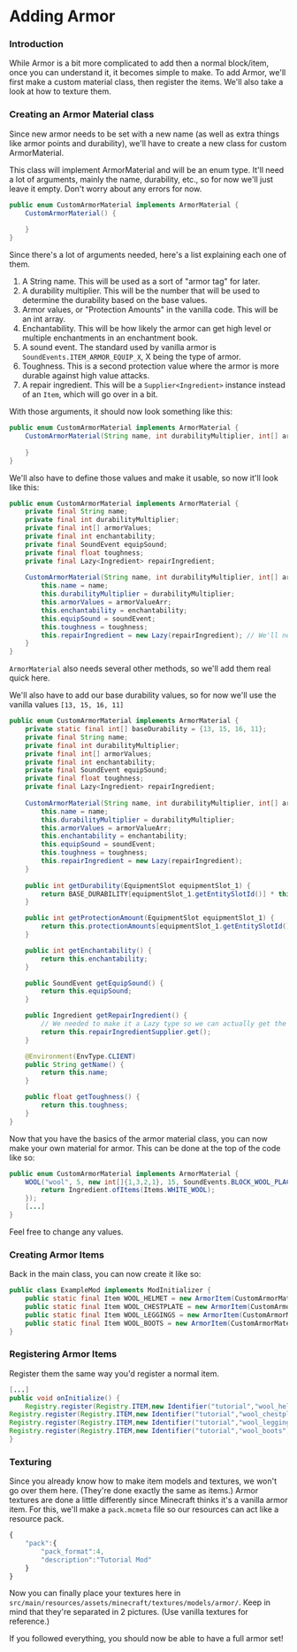 # Adding Armor

### Introduction

While Armor is a bit more complicated to add then a normal block/item,
once you can understand it, it becomes simple to make. To add Armor,
we'll first make a custom material class, then register the items. We'll
also take a look at how to texture them.

### Creating an Armor Material class

Since new armor needs to be set with a new name (as well as extra things
like armor points and durability), we'll have to create a new class for
custom ArmorMaterial.

This class will implement ArmorMaterial and will be an enum type. It'll
need a lot of arguments, mainly the name, durability, etc., so for now
we'll just leave it empty. Don't worry about any errors for now.

```java
public enum CustomArmorMaterial implements ArmorMaterial {
    CustomArmorMaterial() {
        
    }
}
```

Since there's a lot of arguments needed, here's a list explaining each
one of them.

1. A String name. This will be used as a sort of "armor tag" for later.
2. A durability multiplier. This will be the number that will be used
   to determine the durability based on the base values.
3. Armor values, or "Protection Amounts" in the vanilla code. This will
   be an int array.
4. Enchantability. This will be how likely the armor can get high level
   or multiple enchantments in an enchantment book.
5. A sound event. The standard used by vanilla armor is
   `SoundEvents.ITEM_ARMOR_EQUIP_X`, X being the type of armor.
6. Toughness. This is a second protection value where the armor is more
   durable against high value attacks.
7. A repair ingredient. This will be a `Supplier<Ingredient>` instance
   instead of an `Item`, which will go over in a bit.

With those arguments, it should now look something like this:

```java
public enum CustomArmorMaterial implements ArmorMaterial {
    CustomArmorMaterial(String name, int durabilityMultiplier, int[] armorValueArr, int enchantability, SoundEvent soundEvent, float toughness, Supplier<Ingredient> repairIngredient) {
        
    }
}
```

We'll also have to define those values and make it usable, so now it'll
look like this:

```java
public enum CustomArmorMaterial implements ArmorMaterial {
    private final String name;
    private final int durabilityMultiplier;
    private final int[] armorValues;
    private final int enchantability;
    private final SoundEvent equipSound;
    private final float toughness;
    private final Lazy<Ingredient> repairIngredient;
    
    CustomArmorMaterial(String name, int durabilityMultiplier, int[] armorValueArr, int enchantability, SoundEvent soundEvent, float toughness, Supplier<Ingredient> repairIngredient) {
        this.name = name;
        this.durabilityMultiplier = durabilityMultiplier;
        this.armorValues = armorValueArr;
        this.enchantability = enchantability;
        this.equipSound = soundEvent;
        this.toughness = toughness;
        this.repairIngredient = new Lazy(repairIngredient); // We'll need this to be a Lazy type for later.
    }
}
```

`ArmorMaterial` also needs several other methods, so we'll add them real
quick here.

We'll also have to add our base durability values, so for now we'll use
the vanilla values `[13, 15, 16, 11]`

```java
public enum CustomArmorMaterial implements ArmorMaterial {
    private static final int[] baseDurability = {13, 15, 16, 11};
    private final String name;
    private final int durabilityMultiplier;
    private final int[] armorValues;
    private final int enchantability;
    private final SoundEvent equipSound;
    private final float toughness;
    private final Lazy<Ingredient> repairIngredient;
    
    CustomArmorMaterial(String name, int durabilityMultiplier, int[] armorValueArr, int enchantability, SoundEvent soundEvent, float toughness, Supplier<Ingredient> repairIngredient) {
        this.name = name;
        this.durabilityMultiplier = durabilityMultiplier;
        this.armorValues = armorValueArr;
        this.enchantability = enchantability;
        this.equipSound = soundEvent;
        this.toughness = toughness;
        this.repairIngredient = new Lazy(repairIngredient);
    }
    
    public int getDurability(EquipmentSlot equipmentSlot_1) {
        return BASE_DURABILITY[equipmentSlot_1.getEntitySlotId()] * this.durabilityMultiplier;
    }

    public int getProtectionAmount(EquipmentSlot equipmentSlot_1) {
        return this.protectionAmounts[equipmentSlot_1.getEntitySlotId()];
    }

    public int getEnchantability() {
        return this.enchantability;
    }

    public SoundEvent getEquipSound() {
        return this.equipSound;
    }

    public Ingredient getRepairIngredient() {
        // We needed to make it a Lazy type so we can actually get the Ingredient from the Supplier.
        return this.repairIngredientSupplier.get();
    }

    @Environment(EnvType.CLIENT)
    public String getName() {
        return this.name;
    }

    public float getToughness() {
        return this.toughness;
    }
}
```

Now that you have the basics of the armor material class, you can now
make your own material for armor. This can be done at the top of the
code like so:

```java
public enum CustomArmorMaterial implements ArmorMaterial {
    WOOL("wool", 5, new int[]{1,3,2,1}, 15, SoundEvents.BLOCK_WOOL_PLACE, 0.0F, () -> {
        return Ingredient.ofItems(Items.WHITE_WOOL);
    });
    [...]
}
```

Feel free to change any values.

### Creating Armor Items

Back in the main class, you can now create it like so:

```java
public class ExampleMod implements ModInitializer {
    public static final Item WOOL_HELMET = new ArmorItem(CustomArmorMaterial.WOOL, EquipmentSlot.HEAD, (new Item.Settings().group(ItemGroup.COMBAT)));
    public static final Item WOOL_CHESTPLATE = new ArmorItem(CustomArmorMaterial.WOOL, EquipmentSlot.CHEST, (new Item.Settings().group(ItemGroup.COMBAT)));
    public static final Item WOOL_LEGGINGS = new ArmorItem(CustomArmorMaterial.WOOL, EquipmentSlot.LEGS, (new Item.Settings().group(ItemGroup.COMBAT)));
    public static final Item WOOL_BOOTS = new ArmorItem(CustomArmorMaterial.WOOL, EquipmentSlot.FEET, (new Item.Settings().group(ItemGroup.COMBAT)));
}
```

### Registering Armor Items

Register them the same way you'd register a normal item.

```java
[...]
public void onInitialize() {
    Registry.register(Registry.ITEM,new Identifier("tutorial","wool_helmet"), WOOL_HELMET);
Registry.register(Registry.ITEM,new Identifier("tutorial","wool_chestplate"), WOOL_CHESTPLATE);
Registry.register(Registry.ITEM,new Identifier("tutorial","wool_leggings"), WOOL_LEGGINGS);
Registry.register(Registry.ITEM,new Identifier("tutorial","wool_boots"), WOOL_BOOTS);
}
```

### Texturing

Since you already know how to make item models and textures, we won't go
over them here. (They're done exactly the same as items.) Armor textures
are done a little differently since Minecraft thinks it's a vanilla
armor item. For this, we'll make a `pack.mcmeta` file so our resources
can act like a resource pack.

```JavaScript
{
    "pack":{
        "pack_format":4,
        "description":"Tutorial Mod"
    }
}
```

Now you can finally place your textures here in
`src/main/resources/assets/minecraft/textures/models/armor/`. Keep in
mind that they're separated in 2 pictures. (Use vanilla textures for
reference.)

If you followed everything, you should now be able to have a full armor
set\!
